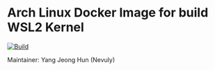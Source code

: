# Arch Linux Docker Image for build WSL2 Kernel

[![Build](https://img.shields.io/github/actions/workflow/status/Nevuly/Arch-Container/build.yml?label=custom%20arch%20linux%20docker%20image%20build&logo=github-actions&logoColor=%23FFFFFF&style=for-the-badge&labelColor=%23000000)](https://github.com/Nevuly/Arch-Container/actions/workflows/build.yml)

Maintainer: Yang Jeong Hun (Nevuly)
